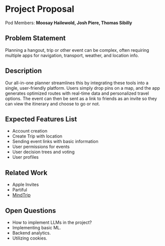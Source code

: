 # Project Proposal

Pod Members: **Moosay Hailewold, Josh Piere, Thomas Sibilly**

## Problem Statement

Planning a hangout, trip or other event can be complex, often requiring multiple apps for navigation, transport, weather, and location info.

## Description

Our all-in-one planner streamlines this by integrating these tools into a single, user-friendly platform. Users simply drop pins on a map, and the app generates optimized routes with real-time data and personalized travel options. The event can then be sent as a link to friends as an invite so they can view the itinerary and choose to go or not.

## Expected Features List

- Account creation
- Create Trip with location
- Sending event links with basic information
- User permissions for events
- User decision trees and voting
- User profiles

## Related Work

- Apple Invites
- Partiful
- [MindTrip](https://mindtrip.ai/chat/1633291)
## Open Questions

- How to implement LLMs in the project?
- Implementing basic ML.
- Backend analytics.
- Utilizing cookies.
